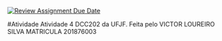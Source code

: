 [![Review Assignment Due Date](https://classroom.github.com/assets/deadline-readme-button-22041afd0340ce965d47ae6ef1cefeee28c7c493a6346c4f15d667ab976d596c.svg)](https://classroom.github.com/a/mYucq4MS)

#Atividade 
Atividade 4 DCC202 da UFJF. Feita pelo VICTOR LOUREIRO SILVA MATRICULA 201876003
